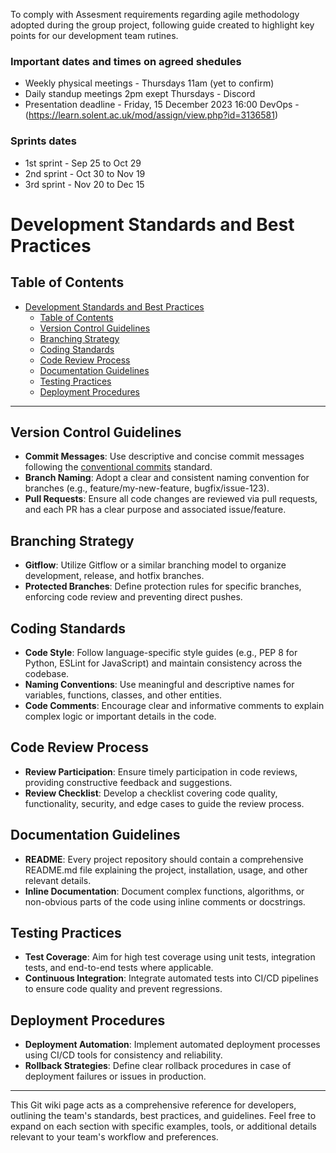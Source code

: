 To comply with Assesment requirements regarding agile methodology adopted during the group project, following guide created to highlight key points for our development team rutines.

### Important dates and times on agreed shedules

- Weekly physical meetings - Thursdays 11am (yet to confirm)
- Daily standup meetings 2pm exept Thursdays - Discord
- Presentation deadline - Friday, 15 December 2023 16:00 DevOps - (https://learn.solent.ac.uk/mod/assign/view.php?id=3136581)

### Sprints dates

- 1st sprint - Sep 25 to Oct 29
- 2nd sprint - Oct 30 to Nov 19
- 3rd sprint - Nov 20 to Dec 15

# Development Standards and Best Practices

## Table of Contents

- [Development Standards and Best Practices](#development-standards-and-best-practices)
  - [Table of Contents](#table-of-contents)
  - [Version Control Guidelines](#version-control-guidelines)
  - [Branching Strategy](#branching-strategy)
  - [Coding Standards](#coding-standards)
  - [Code Review Process](#code-review-process)
  - [Documentation Guidelines](#documentation-guidelines)
  - [Testing Practices](#testing-practices)
  - [Deployment Procedures](#deployment-procedures)

---

## Version Control Guidelines

- **Commit Messages**: Use descriptive and concise commit messages following the [conventional commits](https://www.conventionalcommits.org/en/v1.0.0/) standard.
- **Branch Naming**: Adopt a clear and consistent naming convention for branches (e.g., feature/my-new-feature, bugfix/issue-123).
- **Pull Requests**: Ensure all code changes are reviewed via pull requests, and each PR has a clear purpose and associated issue/feature.

## Branching Strategy

- **Gitflow**: Utilize Gitflow or a similar branching model to organize development, release, and hotfix branches.
- **Protected Branches**: Define protection rules for specific branches, enforcing code review and preventing direct pushes.

## Coding Standards

- **Code Style**: Follow language-specific style guides (e.g., PEP 8 for Python, ESLint for JavaScript) and maintain consistency across the codebase.
- **Naming Conventions**: Use meaningful and descriptive names for variables, functions, classes, and other entities.
- **Code Comments**: Encourage clear and informative comments to explain complex logic or important details in the code.

## Code Review Process

- **Review Participation**: Ensure timely participation in code reviews, providing constructive feedback and suggestions.
- **Review Checklist**: Develop a checklist covering code quality, functionality, security, and edge cases to guide the review process.

## Documentation Guidelines

- **README**: Every project repository should contain a comprehensive README.md file explaining the project, installation, usage, and other relevant details.
- **Inline Documentation**: Document complex functions, algorithms, or non-obvious parts of the code using inline comments or docstrings.

## Testing Practices

- **Test Coverage**: Aim for high test coverage using unit tests, integration tests, and end-to-end tests where applicable.
- **Continuous Integration**: Integrate automated tests into CI/CD pipelines to ensure code quality and prevent regressions.

## Deployment Procedures

- **Deployment Automation**: Implement automated deployment processes using CI/CD tools for consistency and reliability.
- **Rollback Strategies**: Define clear rollback procedures in case of deployment failures or issues in production.

---

This Git wiki page acts as a comprehensive reference for developers, outlining the team's standards, best practices, and guidelines. Feel free to expand on each section with specific examples, tools, or additional details relevant to your team's workflow and preferences.
